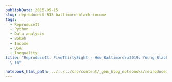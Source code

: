 ```yaml
---
publishDate: 2015-05-15
slug: reproduceit-538-baltimore-black-income
tags:
  - ReproduceIt
  - Python
  - Data analysis
  - Bokeh
  - Income
  - USA
  - Inequality
title: "ReproduceIt: FiveThirtyEight - How Baltimore\u2019s Young Black Men Are Boxed\
  \ In"

notebook_html_path: ../../../src/content/_gen_blog_notebooks/reproduceit-538-baltimore-post.html
---
```

